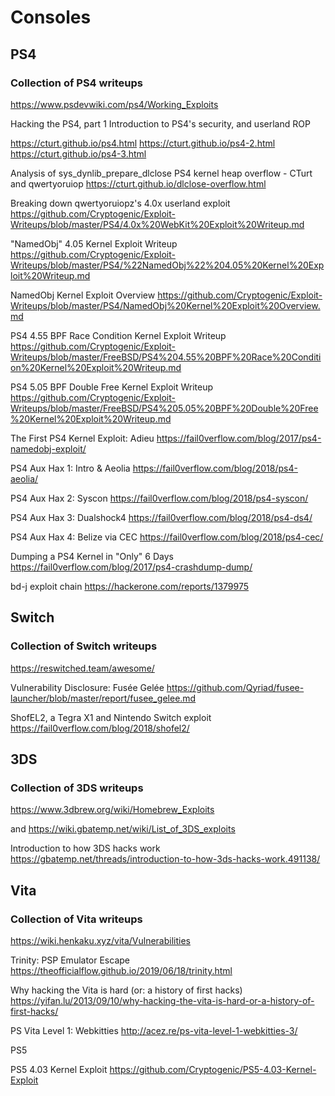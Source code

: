 ﻿# Consoles

## PS4

### Collection of PS4 writeups
https://www.psdevwiki.com/ps4/Working_Exploits


Hacking the PS4, part 1 Introduction to PS4's security, and userland ROP

https://cturt.github.io/ps4.html
https://cturt.github.io/ps4-2.html
https://cturt.github.io/ps4-3.html


Analysis of sys_dynlib_prepare_dlclose PS4 kernel heap overflow - CTurt and qwertyoruiop
https://cturt.github.io/dlclose-overflow.html


Breaking down qwertyoruiopz's 4.0x userland exploit
https://github.com/Cryptogenic/Exploit-Writeups/blob/master/PS4/4.0x%20WebKit%20Exploit%20Writeup.md


"NamedObj" 4.05 Kernel Exploit Writeup
https://github.com/Cryptogenic/Exploit-Writeups/blob/master/PS4/%22NamedObj%22%204.05%20Kernel%20Exploit%20Writeup.md


NamedObj Kernel Exploit Overview
https://github.com/Cryptogenic/Exploit-Writeups/blob/master/PS4/NamedObj%20Kernel%20Exploit%20Overview.md


PS4 4.55 BPF Race Condition Kernel Exploit Writeup
https://github.com/Cryptogenic/Exploit-Writeups/blob/master/FreeBSD/PS4%204.55%20BPF%20Race%20Condition%20Kernel%20Exploit%20Writeup.md


PS4 5.05 BPF Double Free Kernel Exploit Writeup
https://github.com/Cryptogenic/Exploit-Writeups/blob/master/FreeBSD/PS4%205.05%20BPF%20Double%20Free%20Kernel%20Exploit%20Writeup.md


The First PS4 Kernel Exploit: Adieu
https://fail0verflow.com/blog/2017/ps4-namedobj-exploit/


PS4 Aux Hax 1: Intro & Aeolia
https://fail0verflow.com/blog/2018/ps4-aeolia/

PS4 Aux Hax 2: Syscon
https://fail0verflow.com/blog/2018/ps4-syscon/

PS4 Aux Hax 3: Dualshock4
https://fail0verflow.com/blog/2018/ps4-ds4/

PS4 Aux Hax 4: Belize via CEC
https://fail0verflow.com/blog/2018/ps4-cec/


Dumping a PS4 Kernel in "Only" 6 Days
https://fail0verflow.com/blog/2017/ps4-crashdump-dump/


bd-j exploit chain
https://hackerone.com/reports/1379975


## Switch

### Collection of Switch writeups
https://reswitched.team/awesome/


Vulnerability Disclosure: Fusée Gelée
https://github.com/Qyriad/fusee-launcher/blob/master/report/fusee_gelee.md


ShofEL2, a Tegra X1 and Nintendo Switch exploit
https://fail0verflow.com/blog/2018/shofel2/


## 3DS

### Collection of 3DS writeups
https://www.3dbrew.org/wiki/Homebrew_Exploits 

and https://wiki.gbatemp.net/wiki/List_of_3DS_exploits


Introduction to how 3DS hacks work
https://gbatemp.net/threads/introduction-to-how-3ds-hacks-work.491138/


## Vita

### Collection of Vita writeups
https://wiki.henkaku.xyz/vita/Vulnerabilities


Trinity: PSP Emulator Escape
https://theofficialflow.github.io/2019/06/18/trinity.html


Why hacking the Vita is hard (or: a history of first hacks)
https://yifan.lu/2013/09/10/why-hacking-the-vita-is-hard-or-a-history-of-first-hacks/


PS Vita Level 1: Webkitties
http://acez.re/ps-vita-level-1-webkitties-3/



PS5


PS5 4.03 Kernel Exploit
https://github.com/Cryptogenic/PS5-4.03-Kernel-Exploit
